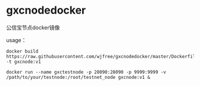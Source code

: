 # gxcnodedocker
公信宝节点docker镜像

usage：
```shell
docker build https://raw.githubusercontent.com/wjfree/gxcnodedocker/master/Dockerfile -t gxcnode:v1

docker run --name gxctestnode -p 28090:28090 -p 9999:9999 -v /path/to/your/testnode:/root/testnet_node gxcnode:v1 &
```
